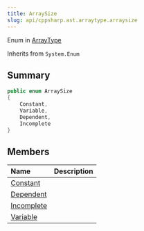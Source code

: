 ```yaml
---
title: ArraySize
slug: api/cppsharp.ast.arraytype.arraysize
---
```

Enum in [ArrayType](/api/cppsharp/ast/arraytype)

Inherits from `System.Enum`

## Summary



```csharp
public enum ArraySize
{
    Constant,
    Variable,
    Dependent,
    Incomplete
}
```

## Members

|Name|Description|
|:---|:---|
|[Constant](/api/cppsharp/ast/arraytype/arraysize/constant)||
|[Dependent](/api/cppsharp/ast/arraytype/arraysize/dependent)||
|[Incomplete](/api/cppsharp/ast/arraytype/arraysize/incomplete)||
|[Variable](/api/cppsharp/ast/arraytype/arraysize/variable)||

